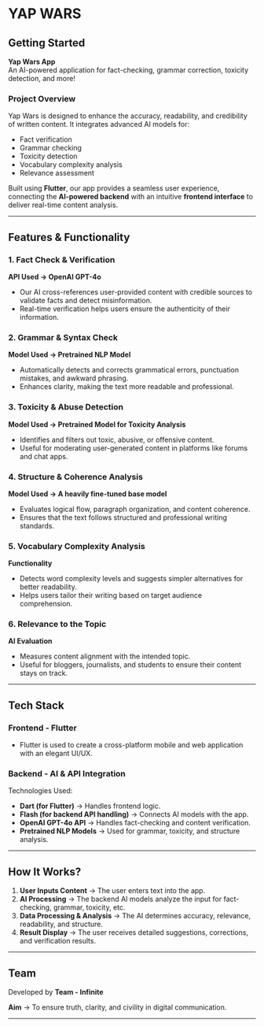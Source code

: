 # **YAP WARS**  

## **Getting Started**  
**Yap Wars App**  
An AI-powered application for fact-checking, grammar correction, toxicity detection, and more!  

### **Project Overview**  
Yap Wars is designed to enhance the accuracy, readability, and credibility of written content. It integrates advanced AI models for:
- Fact verification  
- Grammar checking  
- Toxicity detection  
- Vocabulary complexity analysis  
- Relevance assessment  

Built using **Flutter**, our app provides a seamless user experience, connecting the **AI-powered backend** with an intuitive **frontend interface** to deliver real-time content analysis.  

---

## **Features & Functionality**  

### **1. Fact Check & Verification**  
**API Used → OpenAI GPT-4o**  
- Our AI cross-references user-provided content with credible sources to validate facts and detect misinformation.  
- Real-time verification helps users ensure the authenticity of their information.  

### **2. Grammar & Syntax Check**  
**Model Used → Pretrained NLP Model**  
- Automatically detects and corrects grammatical errors, punctuation mistakes, and awkward phrasing.  
- Enhances clarity, making the text more readable and professional.  

### **3. Toxicity & Abuse Detection**  
**Model Used → Pretrained Model for Toxicity Analysis**  
- Identifies and filters out toxic, abusive, or offensive content.  
- Useful for moderating user-generated content in platforms like forums and chat apps.  

### **4. Structure & Coherence Analysis**  
**Model Used → A heavily fine-tuned base model**  
- Evaluates logical flow, paragraph organization, and content coherence.  
- Ensures that the text follows structured and professional writing standards.  

### **5. Vocabulary Complexity Analysis**  
**Functionality**  
- Detects word complexity levels and suggests simpler alternatives for better readability.  
- Helps users tailor their writing based on target audience comprehension.  

### **6. Relevance to the Topic**  
**AI Evaluation**  
- Measures content alignment with the intended topic.  
- Useful for bloggers, journalists, and students to ensure their content stays on track.  

---

## **Tech Stack**  

### **Frontend - Flutter**  
- Flutter is used to create a cross-platform mobile and web application with an elegant UI/UX.  

### **Backend - AI & API Integration**  
Technologies Used:  
- **Dart (for Flutter)** → Handles frontend logic.  
- **Flash (for backend API handling)** → Connects AI models with the app.  
- **OpenAI GPT-4o API** → Handles fact-checking and content verification.  
- **Pretrained NLP Models** → Used for grammar, toxicity, and structure analysis.  

---

## **How It Works?**  
1. **User Inputs Content** → The user enters text into the app.  
2. **AI Processing** → The backend AI models analyze the input for fact-checking, grammar, toxicity, etc.  
3. **Data Processing & Analysis** → The AI determines accuracy, relevance, readability, and structure.  
4. **Result Display** → The user receives detailed suggestions, corrections, and verification results.  

---

## **Team**  
Developed by **Team - Infinite**  

**Aim** → To ensure truth, clarity, and civility in digital communication.  

---
